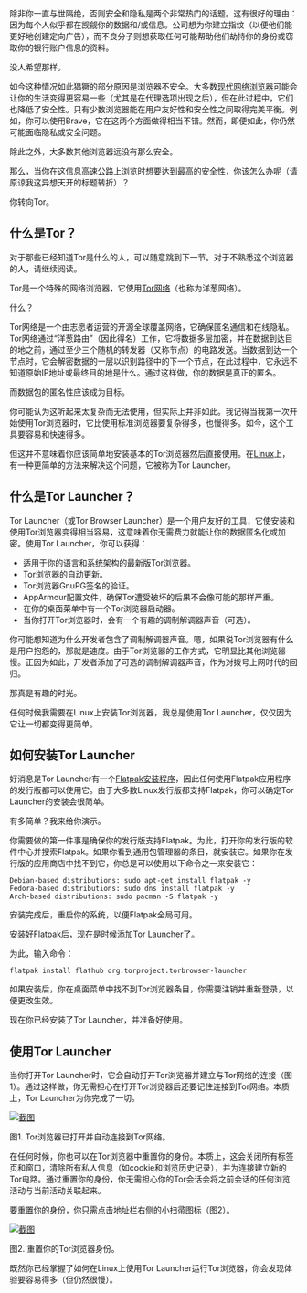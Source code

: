 除非你一直与世隔绝，否则安全和隐私是两个非常热门的话题。这有很好的理由：因为每个人似乎都在觊觎你的数据和/或信息。公司想为你建立指纹（以便他们能更好地创建定向广告），而不良分子则想获取任何可能帮助他们劫持你的身份或窃取你的银行账户信息的资料。

没人希望那样。

如今这种情况如此猖獗的部分原因是浏览器不安全。大多数[现代网络浏览器](https://thenewstack.io/the-cautionary-tale-of-the-browser-wars-and-why-business-transformations-often-fail/)可能会让你的生活变得更容易一些（尤其是在代理选项出现之后），但在此过程中，它们也降低了安全性。只有少数浏览器能在用户友好性和安全性之间取得完美平衡。例如，你可以使用Brave，它在这两个方面做得相当不错。然而，即便如此，你仍然可能面临隐私或安全问题。

除此之外，大多数其他浏览器远没有那么安全。

那么，当你在这信息高速公路上浏览时想要达到最高的安全性，你该怎么办呢（请原谅我这异想天开的标题转折）？

你转向Tor。

## 什么是Tor？

对于那些已经知道Tor是什么的人，可以随意跳到下一节。对于不熟悉这个浏览器的人，请继续阅读。

Tor是一个特殊的网络浏览器，它使用[Tor网络](https://www.torproject.org/about/history/)（也称为洋葱网络）。

什么？

Tor网络是一个由志愿者运营的开源全球覆盖网络，它确保匿名通信和在线隐私。Tor网络通过“洋葱路由”（因此得名）工作，它将数据多层加密，并在数据到达目的地之前，通过至少三个随机的转发器（又称节点）的电路发送。当数据到达一个节点时，它会解密数据的一层以识别路径中的下一个节点，在此过程中，它永远不知道原始IP地址或最终目的地是什么。通过这样做，你的数据是真正的匿名。

而数据包的匿名性应该成为目标。

你可能认为这听起来太复杂而无法使用，但实际上并非如此。我记得当我第一次开始使用Tor浏览器时，它比使用标准浏览器要复杂得多，也慢得多。如今，这个工具要容易和快速得多。

但这并不意味着你应该简单地安装基本的Tor浏览器然后直接使用。在[Linux](https://thenewstack.io/learning-linux-start-here/)上，有一种更简单的方法来解决这个问题，它被称为Tor Launcher。

## 什么是Tor Launcher？

Tor Launcher（或Tor Browser Launcher）是一个用户友好的工具，它使安装和使用Tor浏览器变得相当容易，这意味着你无需费力就能让你的数据匿名化或加密。使用Tor Launcher，你可以获得：

*   适用于你的语言和系统架构的最新版Tor浏览器。
*   Tor浏览器的自动更新。
*   Tor浏览器GnuPG签名的验证。
*   AppArmour配置文件，确保Tor遭受破坏的后果不会像可能的那样严重。
*   在你的桌面菜单中有一个Tor浏览器启动器。
*   当你打开Tor浏览器时，会有一个有趣的调制解调器声音（可选）。

你可能想知道为什么开发者包含了调制解调器声音。嗯，如果说Tor浏览器有什么是用户抱怨的，那就是速度。由于Tor浏览器的工作方式，它明显比其他浏览器慢。正因为如此，开发者添加了可选的调制解调器声音，作为对拨号上网时代的回归。

那真是有趣的时光。

任何时候我需要在Linux上安装Tor浏览器，我总是使用Tor Launcher，仅仅因为它让一切都变得更简单。

## 如何安装Tor Launcher

好消息是Tor Launcher有一个[Flatpak安装程序](https://thenewstack.io/linux-an-intro-to-the-flatpak-universal-package-manager/)，因此任何使用Flatpak应用程序的发行版都可以使用它。由于大多数Linux发行版都支持Flatpak，你可以确定Tor Launcher的安装会很简单。

有多简单？我来给你演示。

你需要做的第一件事是确保你的发行版支持Flatpak。为此，打开你的发行版的软件中心并搜索Flatpak。如果你看到通用包管理器的条目，就安装它。如果你在发行版的应用商店中找不到它，你总是可以使用以下命令之一来安装它：

```
Debian-based distributions: sudo apt-get install flatpak -y
Fedora-based distributions: sudo dns install flatpak -y
Arch-based distributions: sudo pacman -S flatpak -y
```

安装完成后，重启你的系统，以便Flatpak全局可用。

安装好Flatpak后，现在是时候添加Tor Launcher了。

为此，输入命令：

```
flatpak install flathub org.torproject.torbrowser-launcher
```

如果安装后，你在桌面菜单中找不到Tor浏览器条目，你需要注销并重新登录，以便更改生效。

现在你已经安装了Tor Launcher，并准备好使用。

## 使用Tor Launcher

当你打开Tor Launcher时，它会自动打开Tor浏览器并建立与Tor网络的连接（图1）。通过这样做，你无需担心在打开Tor浏览器后还要记住连接到Tor网络。本质上，Tor Launcher为你完成了一切。

[![截图](https://cdn.thenewstack.io/media/2025/09/0d461f33-torlauncher.jpg)](https://cdn.thenewstack.io/media/2025/09/0d461f33-torlauncher.jpg)

图1. Tor浏览器已打开并自动连接到Tor网络。

在任何时候，你也可以在Tor浏览器中重置你的身份。本质上，这会关闭所有标签页和窗口，清除所有私人信息（如cookie和浏览历史记录），并为连接建立新的Tor电路。通过重置你的身份，你无需担心你的Tor会话会将之前会话的任何浏览活动与当前活动关联起来。

要重置你的身份，你只需点击地址栏右侧的小扫帚图标（图2）。

[![截图](https://cdn.thenewstack.io/media/2025/09/5135306a-torlauncher2.jpg)](https://cdn.thenewstack.io/media/2025/09/5135306a-torlauncher2.jpg)

图2. 重置你的Tor浏览器身份。

既然你已经掌握了如何在Linux上使用Tor Launcher运行Tor浏览器，你会发现体验要容易得多（但仍然很慢）。
